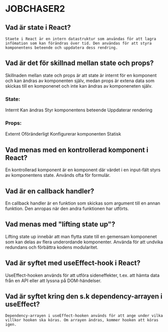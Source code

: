 # JOBCHASER2

## Vad är state i React?
    Staete i React är en intern datastruktur som användas för att lagra infömation som kan förändras över tid. Den användas för att styra komponentens beteende och uppdatera dess rendring. 

## Vad är det för skillnad mellan state och props?
   Skillnaden mellan state och props är att state är internt för en komponent och kan ändras av komponenten själv, medan props är extena data som skickas till en komponenet och inte kan ändras av komponeneten själv. 
### State:
   Internt
   Kan ändras
   Styr komponentens beteende
   Uppdaterar rendering
### Props:
   Externt
   Oföränderligt
   Konfigurerar komponenten
   Statisk

## Vad menas med en kontrollerad komponent i React?
   En kontrollerad komponent är en komponent där värdet i en input-fält styrs av komponentens state. Används ofta för formulär. 

## Vad är en callback handler?
   En callback handler är en funktion som skickas som argument till en annan funktion. Den anropas när den andra funktionen har utförts.


## Vad menas med "lifting state up"?
   Lifting state up innebär att man flytta state till en gemensam komponenet som kan delas av flera underordande komponenter. Använda för att undvika redundans och förbättra kodens modularitet.

## Vad är syftet med useEffect-hook i React?
   UseEffect-hooken används för att utföra sideneffekter, t.ex. att hämta data från en API eller att lyssna på DOM-händelser. 

## Vad är syftet kring den s.k dependency-arrayen i useEffect?
    Dependency-arrayen i useEffect-hooken används för att ange under vilka villkor hooken ska köras. Om arrayen ändras, kommer hooken att köras igen. 